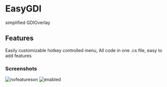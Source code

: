 # EasyGDI
simplified GDIOverlay
## Features
Easily customizable hotkey controlled menu, All code in one .cs file, easy to add features
### Screenshots
![nofeatureson](https://user-images.githubusercontent.com/80104775/153730555-459f9765-07a0-46fc-b488-0f605c88b33f.png)
![enabled](https://user-images.githubusercontent.com/80104775/153730586-2160aa60-41d8-469a-aa3a-a3f32b73f85f.png)
